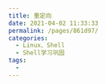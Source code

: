 ```yaml
---
title: 重定向
date: 2021-04-02 11:33:33
permalink: /pages/861d97/
categories:
  - Linux、Shell
  - Shell学习巩固
tags:
  - 
---
```

